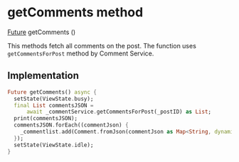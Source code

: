 


# getComments method








[Future](https://api.flutter.dev/flutter/dart-async/Future-class.html) getComments
()





<p>This methods fetch all comments on the post.
The function uses <code>getCommentsForPost</code> method by Comment Service.</p>



## Implementation

```dart
Future getComments() async {
  setState(ViewState.busy);
  final List commentsJSON =
      await _commentService.getCommentsForPost(_postID) as List;
  print(commentsJSON);
  commentsJSON.forEach((commentJson) {
    _commentlist.add(Comment.fromJson(commentJson as Map<String, dynamic>));
  });
  setState(ViewState.idle);
}
```








